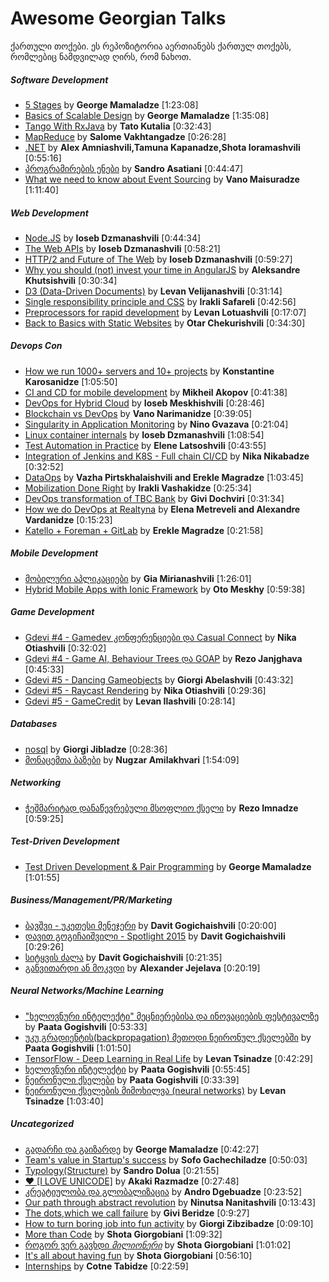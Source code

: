 # Awesome Georgian Talks
ქართული თოქები.
ეს რეპოზიტორია აერთიანებს ქართულ თოქებს, რომლებიც ნამდვილად ღირს, რომ ნახოთ.

##### Software Development
* [5 Stages](https://www.youtube.com/watch?v=GFim38_ycVE) by **George Mamaladze** [1:23:08]
* [Basics of Scalable Design](https://www.youtube.com/watch?v=kVlsn-lNz5A) by **George Mamaladze** [1:35:08]
* [Tango With RxJava](https://youtu.be/FwQAw1deuJM) by **Tato Kutalia** [0:32:43]
* [MapReduce](https://youtu.be/h_3WzSyxiUA) by **Salome Vakhtangadze** [0:26:28]
* [.NET](https://www.youtube.com/watch?v=QBJ4IhVH18w) by **Alex Amniashvili,Tamuna Kapanadze,Shota Ioramashvili** [0:55:16]
* [პროგრამირების ენები](https://www.youtube.com/watch?v=NxZuDglxcM0) by **Sandro Asatiani** [0:44:47]
* [What we need to know about Event Sourcing](https://www.youtube.com/watch?v=TZ_7Ers8cH0) by **Vano Maisuradze** [1:11:40]

##### Web Development
* [Node.JS](https://www.youtube.com/watch?v=GO74oM2Fb4o) by **Ioseb Dzmanashvili** [0:44:34]
* [The Web APIs](https://www.youtube.com/watch?v=pWSWImwblQ4) by **Ioseb Dzmanashvili** [0:58:21]
* [HTTP/2 and Future of The Web](https://youtu.be/X0F_28rQtJE?list=PLSNW1zVmUavZlT_U3gX68RsetvdqO5n8O) by **Ioseb Dzmanashvili** [0:59:27]
* [Why you should (not) invest your time in AngularJS](https://youtu.be/9GQ5zv6M8Mc?list=PLSNW1zVmUavZlT_U3gX68RsetvdqO5n8O) by **Aleksandre Khutsishvili** [0:30:34]
* [D3 (Data-Driven Documents)](https://www.youtube.com/watch?v=wN05Cwt95zU&list=PLSNW1zVmUavZlT_U3gX68RsetvdqO5n8O&index=4) by **Levan Velijanashvili** [0:31:14]
* [Single responsibility principle and CSS](https://www.youtube.com/watch?v=PEqFo8W21Mc&list=PLSNW1zVmUavZlT_U3gX68RsetvdqO5n8O&index=5) by **Irakli Safareli** [0:42:56]
* [Preprocessors for rapid development](https://www.youtube.com/watch?v=U26Ljk6ygAo) by **Levan Lotuashvili** [0:17:07]
* [Back to Basics with Static Websites](https://www.youtube.com/watch?v=E7xYekpAHfY) by **Otar Chekurishvili** [0:34:30]

##### Devops Con
* [How we run 1000+ servers and 10+ projects](https://www.youtube.com/watch?v=OazgE002u-w) by **Konstantine Karosanidze** [1:05:50]
* [CI and CD for mobile development](https://www.youtube.com/watch?v=_vtofOe3ejY) by **Mikheil Akopov** [0:41:38]
* [DevOps for Hybrid Cloud](https://www.youtube.com/watch?v=t473CJFNUks) by **Ioseb Meskhishvili** [0:28:46]
* [Blockchain vs DevOps](https://www.youtube.com/watch?v=Ep77U8vio4o) by **Vano Narimanidze** [0:39:05]
* [Singularity in Application Monitoring](https://www.youtube.com/watch?v=koMReo9xb9E) by **Nino Gvazava** [0:21:04]
* [Linux container internals](https://www.youtube.com/watch?v=VxlCOR-jCkE) by **Ioseb Dzmanashvili** [1:08:54]
* [Test Automation in Practice](https://www.youtube.com/watch?v=dvpaLkW8g0g) by **Elene Latsoshvili** [0:43:55]
* [Integration of Jenkins and K8S - Full chain CI/CD](https://www.youtube.com/watch?v=X_0iOBKPSUc) by **Nika Nikabadze** [0:32:52]
* [DataOps](https://www.youtube.com/watch?v=qFaAwG9Jums) by **Vazha Pirtskhalaishvili and Erekle Magradze** [1:03:45]
* [Mobilization Done Right](https://www.youtube.com/watch?v=L5o79IqCHM4) by **Irakli Vashakidze** [0:25:34]
* [DevOps transformation of TBC Bank](https://www.youtube.com/watch?v=840ROtSdUXU) by **Givi Dochviri** [0:31:34]
* [How we do DevOps at Realtyna](https://www.youtube.com/watch?v=Y-rGueVqtmU) by **Elena Metreveli and Alexandre Vardanidze** [0:15:23]
* [Katello + Foreman + GitLab](https://www.youtube.com/watch?v=6ZaHj48HVgE) by **Erekle Magradze** [0:21:58]

##### Mobile Development
* [მობილური აპლიკაციები](https://www.youtube.com/watch?v=gv48mbnMDzM) by **Gia Mirianashvili** [1:26:01]
* [Hybrid Mobile Apps with Ionic Framework](https://www.youtube.com/watch?v=deGGLiCMZLU&list=PLSNW1zVmUavZlT_U3gX68RsetvdqO5n8O&index=3) by **Oto Meskhy** [0:59:38]

##### Game Development
* [Gdevi #4 - Gamedev კონფერენციები და Casual Connect](https://youtu.be/xdjy767KeiM) by **Nika Otiashvili** [0:32:02]
* [Gdevi #4 - Game AI, Behaviour Trees და GOAP](https://youtu.be/_f5g0boRPwQ) by **Rezo Janjghava** [0:45:33]
* [Gdevi #5 - Dancing Gameobjects](https://youtu.be/7PnX7id8pRw) by **Giorgi Abelashvili** [0:43:32]
* [Gdevi #5 - Raycast Rendering](https://youtu.be/wWlUa5JcCUE) by **Nika Otiashvili** [0:29:36]
* [Gdevi #5 - GameCredit](https://youtu.be/Hmf-9DPfBIA) by **Levan Ilashvili** [0:28:14]

##### Databases
* [nosql](https://www.youtube.com/watch?v=d6D8SVJho40) by **Giorgi Jibladze** [0:28:36]
* [მონაცემთა ბაზები](https://www.youtube.com/watch?v=zSXwkBW4X7I) by **Nugzar Amilakhvari** [1:54:09]

##### Networking
* [ჭეშმარიტად დანაწევრებული მსოფლიო ქსელი](https://www.youtube.com/watch?v=3HBfGD9ooqY) by **Rezo Imnadze** [0:59:25]

##### Test-Driven Development
* [Test Driven Development & Pair Programming](https://www.youtube.com/watch?v=yGg97JeyxWE) by **George Mamaladze** [1:01:55]

##### Business/Management/PR/Marketing
* [ბავშვი - უკეთესი მენეჯერი](https://www.youtube.com/watch?v=kF1vv63htEE) by **Davit Gogichaishvili** [0:20:00]
* [დავით გოგიჩაიშვილი - Spotlight 2015](https://youtu.be/q4vd94A734Q) by **Davit Gogichaishvili** [0:29:26]
* [სიტყვის ძალა](https://youtu.be/mVBVAfGGsAo) by **Davit Gogichaishvili** [0:21:35]
* [განვითარდი ან მოკვდი](https://www.youtube.com/watch?v=IdfqGDnfDl8) by **Alexander Jejelava** [0:20:19]

##### Neural Networks/Machine Learning
* ["ხელოვნური ინტელექტი" მეცნიერებისა და ინოვაციების ფესტივალზე](https://www.facebook.com/amigoSmith/videos/vb.1033808908/10209458516273182) by **Paata Gogishvili** [0:53:33]
* [უკუ გრადიენტის(backpropagation) მეთოდი ნეირონულ ქსელებში](https://www.facebook.com/amigoSmith/videos/10209576561784246/) by **Paata Gogishvili** [1:01:50]
* [TensorFlow - Deep Learning in Real Life](https://youtu.be/C4qIsTKzBLs) by **Levan Tsinadze** [0:42:29]
* [ხელოვნური ინტელექტი](https://www.youtube.com/watch?v=AUYkF7dCJG8) by **Paata Gogishvili** [0:55:45]
* [ნეირონული ქსელები](https://www.youtube.com/watch?v=0hjLG6LLTFc) by **Paata Gogishvili** [0:33:39]
* [ნეირონული ქსელების მიმოხილვა (neural networks)](https://www.youtube.com/watch?v=jcqLsFQ1k3A) by **Levan Tsinadze** [1:03:40]

##### Uncategorized
* [გადარჩი და გაიზარდე](https://youtu.be/HLpeU5VrSX8) by **George Mamaladze** [0:42:27]
* [Team's value in Startup's success](https://youtu.be/03GhfNvqYcU) by **Sofo Gachechiladze** [0:50:03]
* [Typology(Structure)](https://youtu.be/yHdGFTpsmR0) by **Sandro Dolua** [0:21:55]
* [ ❤  [I LOVE UNICODE]](https://youtu.be/TOtWufvKE5Y) by **Akaki Razmadze** [0:27:48]
* [კრეატიულობა და გლობალიზაცია](https://www.youtube.com/watch?v=Ru2FrMNozy0) by **Andro Dgebuadze** [0:23:52]
* [Our path through abstract revolution](https://www.youtube.com/watch?v=_LPFOacU8rU) by **Ninutsa Nanitashvili** [0:13:43]
* [The dots,which we call failure](https://www.youtube.com/watch?v=xPGePqW8n1s) by **Givi Beridze** [0:9:27]
* [How to turn boring job into fun activity](https://www.youtube.com/watch?v=vARXWqHv5lE) by **Giorgi Zibzibadze** [0:09:10]
* [More than Code](https://www.youtube.com/watch?v=7laolN-J7ww) by **Shota Giorgobiani** [1:09:32]
* [როგორ ვერ გავხდი $მილიონერი$](https://www.youtube.com/watch?v=Aoa5JEneN1U) by **Shota Giorgobiani** [1:01:02]
* [It's all about having fun](https://www.youtube.com/watch?v=xIznxXl_04c) by **Shota Giorgobiani** [0:56:10]
* [Internships](https://www.youtube.com/watch?v=uuxj3jmwgHY) by **Cotne Tabidze** [0:22:59]
